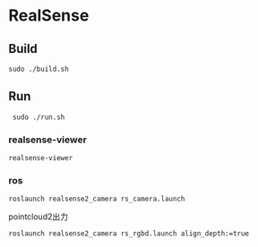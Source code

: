 # RealSense

## Build

```
sudo ./build.sh
```

## Run

```
 sudo ./run.sh
```
### realsense-viewer

```
realsense-viewer
```
### ros

```
roslaunch realsense2_camera rs_camera.launch
```

pointcloud2出力
```
roslaunch realsense2_camera rs_rgbd.launch align_depth:=true
```
